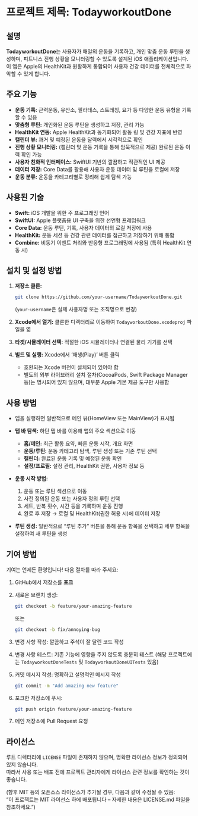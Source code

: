 # 프로젝트 제목: TodayworkoutDone

## 설명  
**TodayworkoutDone**는 사용자가 매일의 운동을 기록하고, 개인 맞춤 운동 루틴을 생성하며, 피트니스 진행 상황을 모니터링할 수 있도록 설계된 iOS 애플리케이션입니다. 이 앱은 Apple의 HealthKit과 원활하게 통합되어 사용자 건강 데이터를 전체적으로 파악할 수 있게 합니다.

## 주요 기능  
- **운동 기록:** 근력운동, 유산소, 필라테스, 스트레칭, 요가 등 다양한 운동 유형을 기록할 수 있음  
- **맞춤형 루틴:** 개인화된 운동 루틴을 생성하고 저장, 관리 가능  
- **HealthKit 연동:** Apple HealthKit과 동기화되어 활동 링 및 건강 지표에 반영  
- **캘린더 뷰:** 과거 및 예정된 운동을 달력에서 시각적으로 확인  
- **진행 상황 모니터링:** (캘린더 및 운동 기록을 통해 암묵적으로 제공) 완료된 운동 이력 확인 가능  
- **사용자 친화적 인터페이스:** SwiftUI 기반의 깔끔하고 직관적인 UI 제공  
- **데이터 저장:** Core Data를 활용해 사용자 운동 데이터 및 루틴을 로컬에 저장  
- **운동 분류:** 운동을 카테고리별로 정리해 쉽게 탐색 가능  

## 사용된 기술  
- **Swift:** iOS 개발을 위한 주 프로그래밍 언어  
- **SwiftUI:** Apple 플랫폼용 UI 구축을 위한 선언형 프레임워크  
- **Core Data:** 운동 루틴, 기록, 사용자 데이터의 로컬 저장에 사용  
- **HealthKit:** 운동 세션 등 건강 관련 데이터를 접근하고 저장하기 위해 통합  
- **Combine:** 비동기 이벤트 처리와 반응형 프로그래밍에 사용됨 (특히 HealthKit 연동 시)  

## 설치 및 설정 방법  
1. **저장소 클론:**  
    ```bash
    git clone https://github.com/your-username/TodayworkoutDone.git 
    ```
    (`your-username`은 실제 사용자명 또는 조직명으로 변경)

2. **Xcode에서 열기:** 클론한 디렉터리로 이동하여 `TodayworkoutDone.xcodeproj` 파일을 엶  
3. **타겟/시뮬레이터 선택:** 적절한 iOS 시뮬레이터나 연결된 물리 기기를 선택  
4. **빌드 및 실행:** Xcode에서 ‘재생(Play)’ 버튼 클릭  
    - 호환되는 Xcode 버전이 설치되어 있어야 함  
    - 별도의 외부 라이브러리 설치 절차(CocoaPods, Swift Package Manager 등)는 명시되어 있지 않으며, 대부분 Apple 기본 제공 도구만 사용함  

## 사용 방법  
- 앱을 실행하면 일반적으로 메인 뷰(HomeView 또는 MainView)가 표시됨  
- **탭 바 탐색:** 하단 탭 바를 이용해 앱의 주요 섹션으로 이동  
    - **홈/메인:** 최근 활동 요약, 빠른 운동 시작, 개요 화면  
    - **운동/루틴:** 운동 카테고리 탐색, 루틴 생성 또는 기존 루틴 선택  
    - **캘린더:** 완료된 운동 기록 및 예정된 운동 확인  
    - **설정/프로필:** 설정 관리, HealthKit 권한, 사용자 정보 등  

- **운동 시작 방법:**  
    1. 운동 또는 루틴 섹션으로 이동  
    2. 사전 정의된 운동 또는 사용자 정의 루틴 선택  
    3. 세트, 반복 횟수, 시간 등을 기록하며 운동 진행  
    4. 완료 후 저장 → 로컬 및 HealthKit(권한 허용 시)에 데이터 저장  

- **루틴 생성:** 일반적으로 “루틴 추가” 버튼을 통해 운동 항목을 선택하고 세부 항목을 설정하여 새 루틴을 생성  

## 기여 방법  
기여는 언제든 환영입니다! 다음 절차를 따라 주세요:  
1. GitHub에서 저장소를 **포크**  
2. 새로운 브랜치 생성:  
    ```bash
    git checkout -b feature/your-amazing-feature
    ```
    또는  
    ```bash
    git checkout -b fix/annoying-bug
    ```

3. 변경 사항 작성: 깔끔하고 주석이 잘 달린 코드 작성  
4. 변경 사항 테스트: 기존 기능에 영향을 주지 않도록 충분히 테스트 (해당 프로젝트에는 `TodayworkoutDoneTests` 및 `TodayworkoutDoneUITests` 있음)  
5. 커밋 메시지 작성: 명확하고 설명적인 메시지 작성  
    ```bash
    git commit -m "Add amazing new feature"
    ```

6. 포크한 저장소에 푸시:  
    ```bash
    git push origin feature/your-amazing-feature
    ```

7. 메인 저장소에 Pull Request 요청  

## 라이선스  
루트 디렉터리에 `LICENSE` 파일이 존재하지 않으며, 명확한 라이선스 정보가 정의되어 있지 않습니다.  
따라서 사용 또는 배포 전에 프로젝트 관리자에게 라이선스 관련 정보를 확인하는 것이 좋습니다.  

(향후 MIT 등의 오픈소스 라이선스가 추가될 경우, 다음과 같이 수정될 수 있음:  
“이 프로젝트는 MIT 라이선스 하에 배포됩니다 – 자세한 내용은 LICENSE.md 파일을 참조하세요.”)
